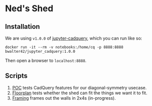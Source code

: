 # Ned's Shed

## Installation

We are using `v1.0.0` of [jupyter-cadquery](https://github.com/bernhard-42/jupyter-cadquery), which you can run like so:

```
docker run -it --rm -v notebooks:/home/cq -p 8888:8888 bwalter42/jupyter_cadquery:1.0.0
```

Then open a browser to `localhost:8888`.

## Scripts

1. [POC](notebooks/POC.ipynb) tests CadQuery features for our diagonal-symmetry usecase.
2. [Floorplan](notebooks/Floorplan.ipynb) tests whether the shed can fit the things we want it to fit.
3. [Framing](notebooks/Framing.ipynb) frames out the walls in 2x4s (in-progress).
